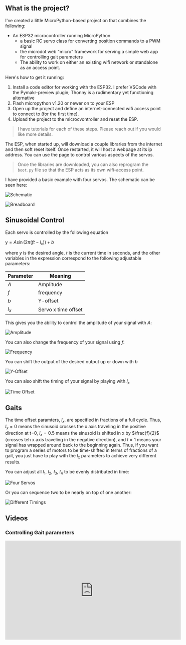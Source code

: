 ## What is the project?

I've created a little MicroPython-based project on that combines the following:

* An ESP32 microcontroller running MicroPython
    * a basic RC servo class for converting position commands to a PWM signal
    * the microdot web "micro" framework for serving a simple web app for controlling gait parameters
    * The ability to work on either an existing wifi network or standalone as an access point.

Here's how to get it running:

1. Install a code editor for working with the ESP32.  I prefer VSCode with the Pymakr-preview plugin; Thonny is a rudimentary yet functioning alternative
1. Flash micropython v1.20 or newer on to your ESP
1. Open up the project and define an internet-connected wifi access point to connect to (for the first time).
1. Upload the project to the microcvontroller and reset the ESP.

> I have tutorials for each of these steps.  Please reach out if you would like more details.

The ESP, when started up, will download a couple libraries from the internet and then soft reset itself. Once restarted, it will host a webpage at its ip address.  You can use the page to control various aspects of the servos.

> Once the libraries are downloaded, you can also reprogram the ```boot.py``` file so that the ESP acts as its own wifi-access point.

I have provided a basic example with four servos.  The schematic can be seen here:

![Schematic](images/servos_schem.png) 

![Breadboard](images/servos_bb.png)

## Sinusoidal Control

Each servo is controlled by the following equation

$\text{y}=A\sin\left(2\pi(ft-l_x)\right)+b$

where $y$ is the desired angle, $t$ is the current time in seconds, and the other variables in the expression correspond to the following adjustable parameters:

| Parameter | Meaning             |
| --------- | ------------------- |
| $A$       | Amplitude           |
| $f$       | frequency           |
| $b$       | Y-offset          |
| $l_x$     | Servo x time offset |

This gives you the ability to control the amplitude of your signal with $A$:

![Amplitude](images/plt-amplitude.png)

You can also change the frequency of your signal using $f$:

![Frequency](images/plt-frequency.png)

You can shift the output of the desired output up or down with $b$

![Y-Offset](images/plt-offset.png)

You can also shift the timing of your signal by playing with $l_x$

![Time Offset](images/plt-time-offset1.png)

## Gaits

The time offset paramters, $l_x$, are specified in fractions of a full cycle.  Thus, $l_x=0$ means the sinusoid crosses the x axis traveling in the positive direction at t=0, $l_x=0.5$ means the sinusoid is shifted in x by $\frac{f}{2}$ (crosses teh x axis traveling in the negative direction), and $l=1$ means your signal has wrapped around back to the beginning again.  Thus, if you want to program a series of motors to be time-shifted in terms of fractions of a gait, you just have to play with the $l_x$ parameters to achieve very different results.

You can adjust all $l_1$, $l_2$, $l_3$, $l_4$ to be evenly distributed in time:

![Four Servos](images/four-servos.png)

Or you can sequence two to be nearly on top of one another:

![Different Timings](images/four-servos2.png)

## Videos

<!-- ### Programming the ESP -->

### Controlling Gait parameters

<iframe width="560" height="315" src="https://www.youtube.com/embed/m382Uk8sjKo?si=YJiVvnw2934qE8wO" title="YouTube video player" frameborder="0" allow="accelerometer; autoplay; clipboard-write; encrypted-media; gyroscope; picture-in-picture; web-share" allowfullscreen></iframe>
